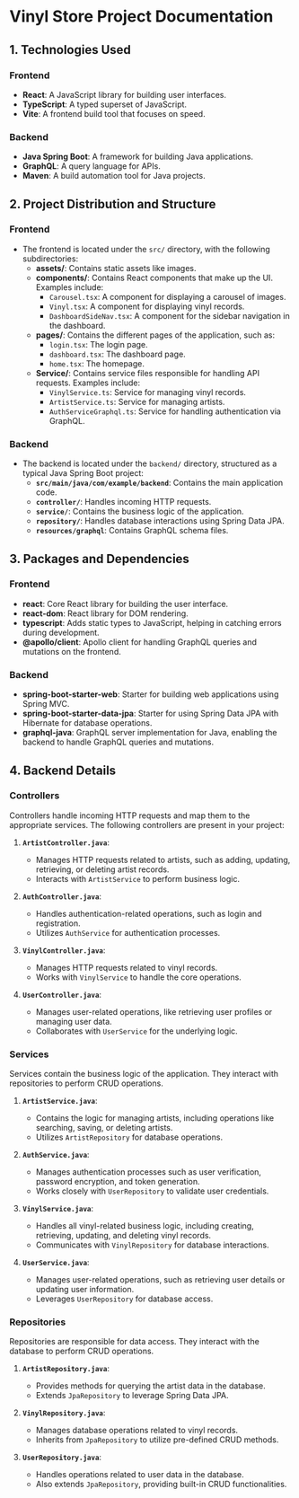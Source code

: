 # Vinyl Store Project Documentation

## 1. Technologies Used

### Frontend
- **React**: A JavaScript library for building user interfaces.
- **TypeScript**: A typed superset of JavaScript.
- **Vite**: A frontend build tool that focuses on speed.

### Backend
- **Java Spring Boot**: A framework for building Java applications.
- **GraphQL**: A query language for APIs.
- **Maven**: A build automation tool for Java projects.

## 2. Project Distribution and Structure

### Frontend
- The frontend is located under the `src/` directory, with the following subdirectories:
  - **assets/**: Contains static assets like images.
  - **components/**: Contains React components that make up the UI. Examples include:
    - `Carousel.tsx`: A component for displaying a carousel of images.
    - `Vinyl.tsx`: A component for displaying vinyl records.
    - `DashboardSideNav.tsx`: A component for the sidebar navigation in the dashboard.
  - **pages/**: Contains the different pages of the application, such as:
    - `login.tsx`: The login page.
    - `dashboard.tsx`: The dashboard page.
    - `home.tsx`: The homepage.
  - **Service/**: Contains service files responsible for handling API requests. Examples include:
    - `VinylService.ts`: Service for managing vinyl records.
    - `ArtistService.ts`: Service for managing artists.
    - `AuthServiceGraphql.ts`: Service for handling authentication via GraphQL.

### Backend
- The backend is located under the `backend/` directory, structured as a typical Java Spring Boot project:
  - **`src/main/java/com/example/backend`**: Contains the main application code.
  - **`controller/`**: Handles incoming HTTP requests.
  - **`service/`**: Contains the business logic of the application.
  - **`repository/`**: Handles database interactions using Spring Data JPA.
  - **`resources/graphql`**: Contains GraphQL schema files.

## 3. Packages and Dependencies

### Frontend
- **react**: Core React library for building the user interface.
- **react-dom**: React library for DOM rendering.
- **typescript**: Adds static types to JavaScript, helping in catching errors during development.
- **@apollo/client**: Apollo client for handling GraphQL queries and mutations on the frontend.

### Backend
- **spring-boot-starter-web**: Starter for building web applications using Spring MVC.
- **spring-boot-starter-data-jpa**: Starter for using Spring Data JPA with Hibernate for database operations.
- **graphql-java**: GraphQL server implementation for Java, enabling the backend to handle GraphQL queries and mutations.

## 4. Backend Details

### Controllers
Controllers handle incoming HTTP requests and map them to the appropriate services. The following controllers are present in your project:

1. **`ArtistController.java`**:
   - Manages HTTP requests related to artists, such as adding, updating, retrieving, or deleting artist records.
   - Interacts with `ArtistService` to perform business logic.

2. **`AuthController.java`**:
   - Handles authentication-related operations, such as login and registration.
   - Utilizes `AuthService` for authentication processes.

3. **`VinylController.java`**:
   - Manages HTTP requests related to vinyl records.
   - Works with `VinylService` to handle the core operations.

4. **`UserController.java`**:
   - Manages user-related operations, like retrieving user profiles or managing user data.
   - Collaborates with `UserService` for the underlying logic.

### Services
Services contain the business logic of the application. They interact with repositories to perform CRUD operations.

1. **`ArtistService.java`**:
   - Contains the logic for managing artists, including operations like searching, saving, or deleting artists.
   - Utilizes `ArtistRepository` for database operations.

2. **`AuthService.java`**:
   - Manages authentication processes such as user verification, password encryption, and token generation.
   - Works closely with `UserRepository` to validate user credentials.

3. **`VinylService.java`**:
   - Handles all vinyl-related business logic, including creating, retrieving, updating, and deleting vinyl records.
   - Communicates with `VinylRepository` for database interactions.

4. **`UserService.java`**:
   - Manages user-related operations, such as retrieving user details or updating user information.
   - Leverages `UserRepository` for database access.

### Repositories
Repositories are responsible for data access. They interact with the database to perform CRUD operations.

1. **`ArtistRepository.java`**:
   - Provides methods for querying the artist data in the database.
   - Extends `JpaRepository` to leverage Spring Data JPA.

2. **`VinylRepository.java`**:
   - Manages database operations related to vinyl records.
   - Inherits from `JpaRepository` to utilize pre-defined CRUD methods.

3. **`UserRepository.java`**:
   - Handles operations related to user data in the database.
   - Also extends `JpaRepository`, providing built-in CRUD functionalities.
